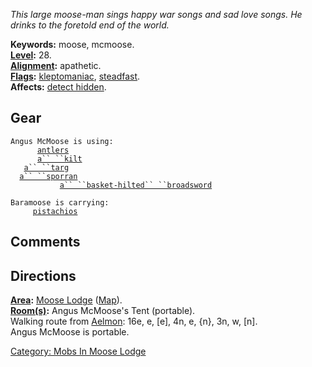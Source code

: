 *This large moose-man sings happy war songs and sad love songs. He
drinks to the foretold end of the world.*

**Keywords:** moose, mcmoose.  
**[Level](Level "wikilink"):** 28.  
**[Alignment](Alignment "wikilink"):** apathetic.  
**[Flags](:Category:_Mob_Types "wikilink"):**
[kleptomaniac](Thieving_Mobs "wikilink"),
[steadfast](Sentinel_Mobs "wikilink").  
**Affects:** [detect hidden](Detect_Hidden "wikilink").  

## Gear

`Angus McMoose is using:`  
<worn on head>`      `[`antlers`](Antlers "wikilink")  
<worn on legs>`      `[`a`` ``kilt`](Kilt "wikilink")  
<held in offhand>`   `[`a`` ``targ`](Targ "wikilink")  
<worn about waist>`  `[`a`` ``sporran`](Sporran "wikilink")  
<wielded>`           `[`a`` ``basket-hilted`` ``broadsword`](Basket-Hilted_Broadsword "wikilink")

`Baramoose is carrying:`  
`     `[`pistachios`](Pistachios_(Heal) "wikilink")

## Comments

## Directions

**[Area](:Category:_Areas "wikilink"):** [Moose
Lodge](:Category:_Moose_Lodge "wikilink")
([Map](Moose_Lodge_Map "wikilink")).  
**[Room(s)](:Category:_Rooms "wikilink"):** Angus McMoose's Tent
(portable).  
Walking route from [Aelmon](Aelmon "wikilink"): 16e, e, \[e\], 4n, e,
{n}, 3n, w, \[n\].  
Angus McMoose is portable.  

[Category: Mobs In Moose
Lodge](Category:_Mobs_In_Moose_Lodge "wikilink")
